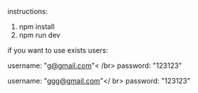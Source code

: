 instructions:

1) npm install
2) npm run dev

if you want to use exists users:

username: "g@gmail.com"< /br>
password: "123123"

username: "ggg@gmail.com"</ br>
password: "123123"
